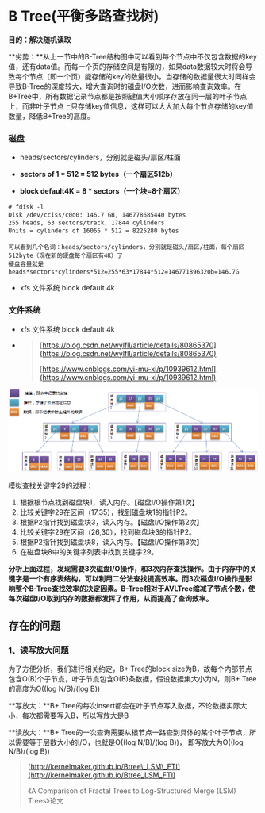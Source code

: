 # B Tree\(平衡多路查找树\)

**目的：解决随机读取**

**劣势：**从上一节中的B-Tree结构图中可以看到每个节点中不仅包含数据的key值，还有data值。而每一个页的存储空间是有限的，如果data数据较大时将会导致每个节点（即一个页）能存储的key的数量很小，当存储的数据量很大时同样会导致B-Tree的深度较大，增大查询时的磁盘I/O次数，进而影响查询效率。在B+Tree中，所有数据记录节点都是按照键值大小顺序存放在同一层的叶子节点上，而非叶子节点上只存储key值信息，这样可以大大加大每个节点存储的key值数量，降低B+Tree的高度。

### 磁盘

* heads/sectors/cylinders，分别就是磁头/扇区/柱面
* **sectors of 1 \* 512 = 512 bytes（一个扇区512b）**

* **block default4K  = 8 \* sectors（一个块=8个扇区）**

```shell
# fdisk -l
Disk /dev/cciss/c0d0: 146.7 GB, 146778685440 bytes
255 heads, 63 sectors/track, 17844 cylinders
Units = cylinders of 16065 * 512 = 8225280 bytes

可以看到几个名词：heads/sectors/cylinders，分别就是磁头/扇区/柱面，每个扇区512byte（现在新的硬盘每个扇区有4K）了
硬盘容量就是heads*sectors*cylinders*512=255*63*17844*512=146771896320b=146.7G
```

* xfs 文件系统  block default 4k

### 文件系统

* xfs 文件系统  block default 4k
* > [https://blog.csdn.net/wylfll/article/details/80865370](https://blog.csdn.net/wylfll/article/details/80865370)
  >
  > [https://www.cnblogs.com/yi-mu-xi/p/10939612.html](https://www.cnblogs.com/yi-mu-xi/p/10939612.html)

![](/assets/btree.png)

模拟查找关键字29的过程：

1. 根据根节点找到磁盘块1，读入内存。【磁盘I/O操作第1次】
2. 比较关键字29在区间（17,35），找到磁盘块1的指针P2。
3. 根据P2指针找到磁盘块3，读入内存。【磁盘I/O操作第2次】
4. 比较关键字29在区间（26,30），找到磁盘块3的指针P2。
5. 根据P2指针找到磁盘块8，读入内存。【磁盘I/O操作第3次】
6. 在磁盘块8中的关键字列表中找到关键字29。

**分析上面过程，发现需要3次磁盘I/O操作，和3次内存查找操作。由于内存中的关键字是一个有序表结构，可以利用二分法查找提高效率。而3次磁盘I/O操作是影响整个B-Tree查找效率的决定因素。B-Tree相对于AVLTree缩减了节点个数，使每次磁盘I/O取到内存的数据都发挥了作用，从而提高了查询效率。**

## 存在的问题

### 1、读写放大问题

为了方便分析，我们进行相关约定，B+ Tree的block size为B，故每个内部节点包含O\(B\)个子节点，叶子节点包含O\(B\)条数据，假设数据集大小为N，则B+ Tree的高度为O\(\(log N/B\)/\(log B\)\)

**写放大：**B+ Tree的每次insert都会在叶子节点写入数据，不论数据实际大小，每次都需要写入B，所以写放大是B

**读放大：**B+ Tree的一次查询需要从根节点一路查到具体的某个叶子节点，所以需要等于层数大小的I/O，也就是O\(\(log N/B\)/\(log B\)\)， 即写放大为O\(\(log N/B\)/\(log B\)\)

> [http://kernelmaker.github.io/Btree\_LSM\_FTI](http://kernelmaker.github.io/Btree_LSM_FTI)
>
> 《A Comparison of Fractal Trees to Log-Structured Merge \(LSM\) Trees》论文



